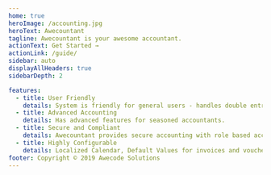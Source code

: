 ```yaml
---
home: true
heroImage: /accounting.jpg
heroText: Awecountant
tagline: Awecountant is your awesome accountant.
actionText: Get Started →
actionLink: /guide/
sidebar: auto
displayAllHeaders: true
sidebarDepth: 2

features:
  - title: User Friendly
    details: System is friendly for general users - handles double entry book keeping in the background.
  - title: Advanced Accounting
    details: Has advanced features for seasoned accountants.
  - title: Secure and Compliant
    details: Awecountant provides secure accounting with role based access control and is compliant with taxation laws.
  - title: Highly Configurable
    details: Localized Calendar, Default Values for invoices and vouchers
footer: Copyright © 2019 Awecode Solutions
---
```


<!-- ![Accounting](~@assets/img/accounting.jpg) -->
